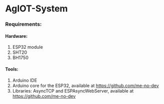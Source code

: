 # AgIOT-System

### Requirements:
#### Hardware:
1. ESP32 module
2. SHT20
3. BH1750

#### Tools:
1. Arduino IDE
2. Arduino core for the ESP32, available at https://github.com/me-no-dev
3. Libraries: AsyncTCP and ESPAsyncWebServer, available at https://github.com/me-no-dev
